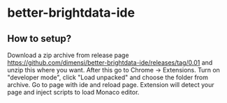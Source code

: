 # better-brightdata-ide

## How to setup?

Download a zip archive from release page https://github.com/dimensi/better-brightdata-ide/releases/tag/0.01 and unzip this where you want.
After this go to Chrome -> Extensions. Turn on "developer mode", click "Load unpacked" and choose the folder from archive. 
Go to page with ide and reload page. Extension will detect your page and inject scripts to load Monaco editor.
